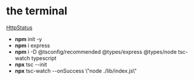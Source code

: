 # the terminal

<a href="https://www.httpstatus.com.br/">HttpStatus</a>

<ul>
  <li><b>npm</b> init -y</li>
  <li><b>npm</b> i express</li>
  <li><b>npm</b> i -D @tsconfig/recommended @types/express @types/node tsc-watch typescript</li>
  <li><b>npx</b> tsc --init</li>
  <li><b>npx</b> tsc-watch --onSuccess \"node ./lib/index.js\"</li>
</ul>
